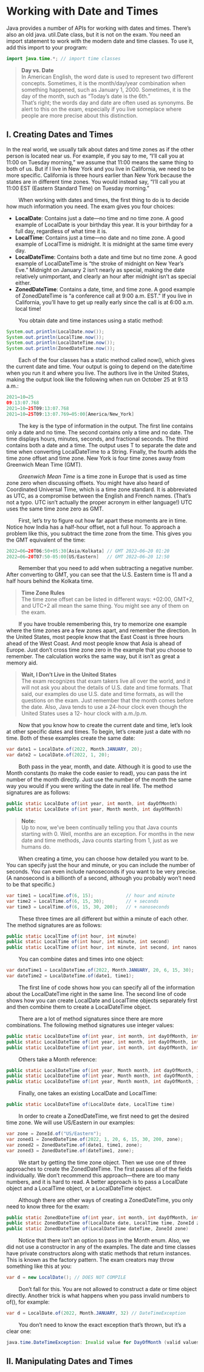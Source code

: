 # Working with Date and Times

Java provides a number of APIs for working with dates and times. There’s also an old java.
util.Date class, but it is not on the exam. You need an import statement to work with the
modern date and time classes. To use it, add this import to your program:

```java
import java.time.*; // import time classes
```

> **Day vs. Date** <br />
> In American English, the word date is used to represent two different concepts. Sometimes,
it is the month/day/year combination when something happened, such as January 1, 2000.
Sometimes, it is the day of the month, such as “Today’s date is the 6th.” <br />
> That’s right; the words day and date are often used as synonyms. Be alert to this on
the exam, especially if you live someplace where people are more precise about this
distinction.

## I. Creating Dates and Times
In the real world, we usually talk about dates and time zones as if the other person is located
near us. For example, if you say to me, “I’ll call you at 11:00 on Tuesday morning,” we
assume that 11:00 means the same thing to both of us. But if I live in New York and you live
in California, we need to be more specific. California is three hours earlier than New York
because the states are in different time zones. You would instead say, “I’ll call you at 11:00
EST (Eastern Standard Time) on Tuesday morning.” <br />

&emsp;&emsp;
When working with dates and times, the first thing to do is to decide how much
information you need. The exam gives you four choices:

- **LocalDate**: Contains just a date—no time and no time zone. A good example of LocalDate is your birthday this year. It is your birthday for a full day, regardless of what time it is.
- **LocalTime**: Contains just a time—no date and no time zone. A good example of LocalTime is midnight. It is midnight at the same time every day.
- **LocalDateTime**: Contains both a date and time but no time zone. A good example of
  LocalDateTime is “the stroke of midnight on New Year’s Eve.” Midnight on January 2
  isn’t nearly as special, making the date relatively unimportant, and clearly an hour after
  midnight isn’t as special either.
- **ZonedDateTime**: Contains a date, time, and time zone. A good example of
  ZonedDateTime is “a conference call at 9:00 a.m. EST.” If you live in California,
  you’ll have to get up really early since the call is at 6:00 a.m. local time!

&emsp;&emsp;
You obtain date and time instances using a static method:

```java
System.out.println(LocalDate.now());
System.out.println(LocalTime.now());
System.out.println(LocalDateTime.now());
System.out.println(ZonedDateTime.now());
```

&emsp;&emsp;
Each of the four classes has a static method called now(), which gives the current date
and time. Your output is going to depend on the date/time when you run it and where you
live. The authors live in the United States, making the output look like the following when
run on October 25 at 9:13 a.m.:

```java
2021–10–25
09:13:07.768
2021–10–25T09:13:07.768
2021–10–25T09:13:07.769–05:00[America/New_York]
```

&emsp;&emsp;
The key is the type of information in the output. The first line contains only a date and
no time. The second contains only a time and no date. The time displays hours, minutes, seconds, 
and fractional seconds. The third contains both a date and a time. The output uses T
to separate the date and time when converting LocalDateTime to a String. Finally, the
fourth adds the time zone offset and time zone. New York is four time zones away from
Greenwich Mean Time (GMT). <br />

&emsp;&emsp;
*Greenwich Mean Time* is a time zone in Europe that is used as time zone zero when discussing 
offsets. You might have also heard of Coordinated Universal Time, which is a time
zone standard. It is abbreviated as UTC, as a compromise between the English and French
names. (That’s not a typo. UTC isn’t actually the proper acronym in either language!) UTC
uses the same time zone zero as GMT. <br />

&emsp;&emsp;
First, let’s try to figure out how far apart these moments are in time. Notice how India
has a half-hour offset, not a full hour. To approach a problem like this, you subtract the time
zone from the time. This gives you the GMT equivalent of the time:

```java
2022–06–20T06:50+05:30[Asia/Kolkata] // GMT 2022–06–20 01:20
2022–06–20T07:50-05:00[US/Eastern]   // GMT 2022–06–20 12:50
```

&emsp;&emsp;
Remember that you need to add when subtracting a negative number. After converting to
GMT, you can see that the U.S. Eastern time is 11 and a half hours behind the Kolkata time.

> **Time Zone Rules** <br />
> The time zone offset can be listed in different ways: +02:00, GMT+2, and
UTC+2 all mean the same thing. You might see any of them on the exam.

&emsp;&emsp;
If you have trouble remembering this, try to memorize one example where the time
zones are a few zones apart, and remember the direction. In the United States, most
people know that the East Coast is three hours ahead of the West Coast. And most people
know that Asia is ahead of Europe. Just don’t cross time zone zero in the example that
you choose to remember. The calculation works the same way, but it isn’t as great a
memory aid.

> **Wait, I Don’t Live in the United States** <br />
> The exam recognizes that exam takers live all over the world, and it will not ask you about
the details of U.S. date and time formats. That said, our examples do use U.S. date and time
formats, as will the questions on the exam. Just remember that the month comes before
the date. Also, Java tends to use a 24-hour clock even though the United States uses a 12-
hour clock with a.m./p.m.

&emsp;&emsp;
Now that you know how to create the current date and time, let’s look at other specific
dates and times. To begin, let’s create just a date with no time. Both of these examples create
the same date:

```java
var date1 = LocalDate.of(2022, Month.JANUARY, 20);
var date2 = LocalDate.of(2022, 1, 20);
```

&emsp;&emsp;
Both pass in the year, month, and date. Although it is good to use the Month constants (to
make the code easier to read), you can pass the int number of the month directly. Just use
the number of the month the same way you would if you were writing the date in real life.
The method signatures are as follows:

```java
public static LocalDate of(int year, int month, int dayOfMonth)
public static LocalDate of(int year, Month month, int dayOfMonth)
```

> **Note:** <br />
> Up to now, we’ve been continually telling you that Java counts starting
with 0. Well, months are an exception. For months in the new date and
time methods, Java counts starting from 1, just as we humans do.

&emsp;&emsp;
When creating a time, you can choose how detailed you want to be. You can specify just
the hour and minute, or you can include the number of seconds. You can even include nanoseconds
if you want to be very precise. (A nanosecond is a billionth of a second, although
you probably won’t need to be that specific.)

```java
var time1 = LocalTime.of(6, 15);            // hour and minute
var time2 = LocalTime.of(6, 15, 30);        // + seconds
var time3 = LocalTime.of(6, 15, 30, 200);   // + nanoseconds
```

&emsp;&emsp;
These three times are all different but within a minute of each other. The method signatures are as follows:

```java
public static LocalTime of(int hour, int minute)
public static LocalTime of(int hour, int minute, int second)
public static LocalTime of(int hour, int minute, int second, int nanos)
```

&emsp;&emsp;
You can combine dates and times into one object:

```java
var dateTime1 = LocalDateTime.of(2022, Month.JANUARY, 20, 6, 15, 30);
var dateTime2 = LocalDateTime.of(date1, time1);
```

&emsp;&emsp;
The first line of code shows how you can specify all of the information about the
LocalDateTime right in the same line. The second line of code shows how you can create 
LocalDate and LocalTime objects separately first and then combine them to create a
LocalDateTime object. <br />

&emsp;&emsp;
There are a lot of method signatures since there are more combinations. The following
method signatures use integer values:

```java
public static LocalDateTime of(int year, int month, int dayOfMonth, int hour, int minute)
public static LocalDateTime of(int year, int month, int dayOfMonth, int hour, int minute, int second)
public static LocalDateTime of(int year, int month, int dayOfMonth, int hour, int minute, int second, int nanos)
```

&emsp;&emsp;
Others take a Month reference:

```java
public static LocalDateTime of(int year, Month month, int dayOfMonth, int hour, int minute)
public static LocalDateTime of(int year, Month month, int dayOfMonth, int hour, int minute, int second)
public static LocalDateTime of(int year, Month month, int dayOfMonth, int hour, int minute, int second, int nanos)
```

&emsp;&emsp;
Finally, one takes an existing LocalDate and LocalTime:

```java
public static LocalDateTime of(LocalDate date, LocalTime time)
```

&emsp;&emsp;
In order to create a ZonedDateTime, we first need to get the desired time zone. We will
use US/Eastern in our examples:

```java
var zone = ZoneId.of("US/Eastern");
var zoned1 = ZonedDateTime.of(2022, 1, 20, 6, 15, 30, 200, zone);
var zoned2 = ZonedDateTime.of(date1, time1, zone);
var zoned3 = ZonedDateTime.of(dateTime1, zone);
```

&emsp;&emsp;
We start by getting the time zone object. Then we use one of three approaches to create
the ZonedDateTime. The first passes all of the fields individually. We don’t recommend this
approach—there are too many numbers, and it is hard to read. A better approach is to pass
a LocalDate object and a LocalTime object, or a LocalDateTime object.

&emsp;&emsp;
Although there are other ways of creating a ZonedDateTime, you only need to know three
for the exam:

```java
public static ZonedDateTime of(int year, int month, int dayOfMonth, int hour, int minute, int second, int nanos, ZoneId zone)
public static ZonedDateTime of(LocalDate date, LocalTime time, ZoneId zone)
public static ZonedDateTime of(LocalDateTime dateTime, ZoneId zone)
```

&emsp;&emsp;
Notice that there isn’t an option to pass in the Month enum. Also, we did not use a constructor 
in any of the examples. The date and time classes have private constructors along
with static methods that return instances. This is known as the factory pattern. The exam
creators may throw something like this at you:

```java
var d = new LocalDate(); // DOES NOT COMPILE
```

&emsp;&emsp;
Don’t fall for this. You are not allowed to construct a date or time object directly.
Another trick is what happens when you pass invalid numbers to of(), for example:

```java
var d = LocalDate.of(2022, Month.JANUARY, 32) // DateTimeException
```

&emsp;&emsp;
You don’t need to know the exact exception that’s thrown, but it’s a clear one:

```java
java.time.DateTimeException: Invalid value for DayOfMonth (valid values 1-28/31): 32
```

## II. Manipulating Dates and Times

